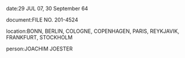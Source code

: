 date:29 JUL 07, 30 September 64

document:FILE NO. 201-4524

location:BONN, BERLIN, COLOGNE, COPENHAGEN, PARIS, REYKJAVIK, FRANKFURT, STOCKHOLM

person:JOACHIM JOESTER

